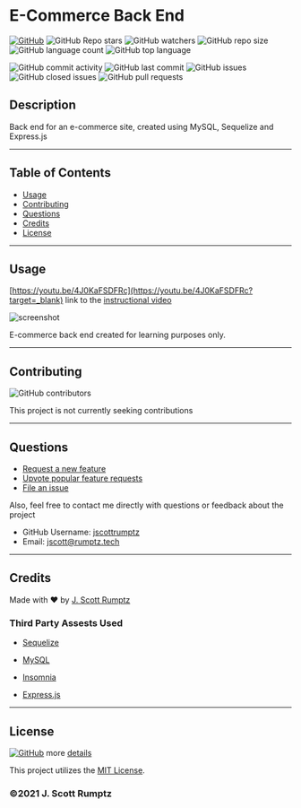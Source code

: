 # E-Commerce Back End
    
[![GitHub](https://img.shields.io/github/license/jscottrumptz/e-commerce-back-end)](https://github.com/jscottrumptz/e-commerce-back-end/blob/main/LICENSE/?target=_blank)
![GitHub Repo stars](https://img.shields.io/github/stars/jscottrumptz/e-commerce-back-end?style=social)
![GitHub watchers](https://img.shields.io/github/watchers/jscottrumptz/e-commerce-back-end?style=social)
![GitHub repo size](https://img.shields.io/github/repo-size/jscottrumptz/e-commerce-back-end)
![GitHub language count](https://img.shields.io/github/languages/count/jscottrumptz/e-commerce-back-end)
![GitHub top language](https://img.shields.io/github/languages/top/jscottrumptz/e-commerce-back-end)

![GitHub commit activity](https://img.shields.io/github/commit-activity/m/jscottrumptz/e-commerce-back-end)
![GitHub last commit](https://img.shields.io/github/last-commit/jscottrumptz/e-commerce-back-end)
![GitHub issues](https://img.shields.io/github/issues-raw/jscottrumptz/e-commerce-back-end)
![GitHub closed issues](https://img.shields.io/github/issues-closed-raw/jscottrumptz/e-commerce-back-end)
![GitHub pull requests](https://img.shields.io/github/issues-pr-raw/jscottrumptz/e-commerce-back-end)

## Description
Back end for an e-commerce site, created using MySQL, Sequelize and Express.js  

---
## Table of Contents


* [Usage](#usage)
* [Contributing](#contributing)
* [Questions](#questions)
* [Credits](#credits)
* [License](#license)



---
## Usage 
[https://youtu.be/4J0KaFSDFRc](https://youtu.be/4J0KaFSDFRc?target=_blank) link to the [instructional video](https://youtu.be/4J0KaFSDFRc?target=_blank)
    
![screenshot](https://user-images.githubusercontent.com/74981245/110251022-1b73a700-7f44-11eb-8cc7-475f19e812b4.png)

E-commerce back end created for learning purposes only.



---
## Contributing
![GitHub contributors](https://img.shields.io/github/contributors/jscottrumptz/e-commerce-back-end)

This project is not currently seeking contributions

---
## Questions

- [Request a new feature](mailto:jscott@rumptz.tech?subject=Feature%20request%20for%20e-commerce-back-end)
- [Upvote popular feature requests](https://github.com/jscottrumptz/e-commerce-back-end/issues?q=is%3Aopen+is%3Aissue+label%3Afeature-request+sort%3Areactions-%2B1-desc?target=_blank)
- [File an issue](https://github.com/jscottrumptz/e-commerce-back-end/issues/new/?target=_blank)

Also, feel free to contact me directly with questions or feedback about the project
- GitHub Username: [jscottrumptz](https://github.com/jscottrumptz?target=_blank)
- Email: [jscott@rumptz.tech](mailto:jscott@rumptz.tech?subject=Question%20about%20e-commerce-back-end)



---
## Credits
Made with ❤️ by [J. Scott Rumptz](https://github.com/jscottrumptz/?target=_blank)

### Third Party Assests Used
- [Sequelize](https://sequelize.org/master/?target=_blank)
                    
- [MySQL](https://dev.mysql.com/?target=_blank)
                    
- [Insomnia](https://insomnia.rest/?target=_blank)
                    
- [Express.js](https://expressjs.com/?target=_blank)
                    




---

## License
[![GitHub](https://img.shields.io/github/license/jscottrumptz/e-commerce-back-end)](https://github.com/jscottrumptz/e-commerce-back-end/blob/main/LICENSE/?target=_blank) more [details](https://github.com/jscottrumptz/e-commerce-back-end/blob/main/LICENSE/?target=_blank)

This project utilizes the [MIT License](https://github.com/jscottrumptz/e-commerce-back-end/blob/main/LICENSE/?target=_blank).

### ©️2021 J. Scott Rumptz

